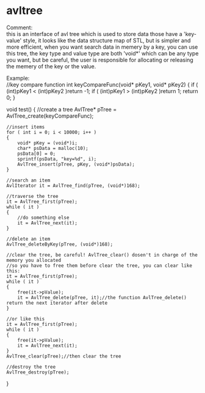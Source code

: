 avltree
=======
Comment:	
	this is an interface of avl tree which is used to store
data those have a 'key-value' style, it looks like the data 
structure map of STL, but is simpler and more efficient, when 
you want search data in memery by a key, you can use this tree, 
the key type and value type are both 'void*' which can be any 
type you want, but be careful, the user is responsible for 
allocating or releasing the memery of the key or the value.

Example:	
//key compare function
int keyCompareFunc(void* pKey1, void* pKey2)
{
	if ( (int)pKey1 < (int)pKey2 )return -1;
	if ( (int)pKey1 > (int)pKey2 )return 1;
	return 0;
}

void test()
{
	//create a tree
	AvlTree* pTree = AvlTree_create(keyCompareFunc);

	//insert items
	for ( int i = 0; i < 10000; i++ )
	{
		void* pKey = (void*)i;
		char* psData = malloc(10);
		psData[0] = 0;
		sprintf(psData, "key=%d", i);
		AvlTree_insert(pTree, pKey, (void*)psData);
	}

	//search an item
	AvlIterator it = AvlTree_find(pTree, (void*)168);

	//traverse the tree
	it = AvlTree_first(pTree);
	while ( it )
	{
		//do something else
		it = AvlTree_next(it);
	}

	//delete an item
	AvlTree_deleteByKey(pTree, (void*)168);

	//clear the tree, be careful! AvlTree_clear() dosen't in charge of the memory you allocated
	//so you have to free them before clear the tree, you can clear like this:
	it = AvlTree_first(pTree);
	while ( it )
	{
		free(it->pValue);
		it = AvlTree_delete(pTree, it);//the function AvlTree_delete() return the next iterator after delete
	}

	//or like this
	it = AvlTree_first(pTree);
	while ( it )
	{
		free(it->pValue);
		it = AvlTree_next(it);
	}
	AvlTree_clear(pTree);//then clear the tree

	//destroy the tree
	AvlTree_destroy(pTree);
}
